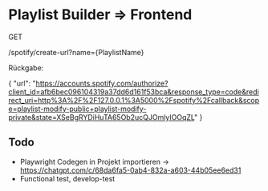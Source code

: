 # Playlist Builder => Frontend

GET

/spotify/create-url?name={PlaylistName}

Rückgabe:

{
"url": "https://accounts.spotify.com/authorize?client_id=afb6bec096104319a37dd6d161f53bca&response_type=code&redirect_uri=http%3A%2F%2F127.0.0.1%3A5000%2Fspotify%2Fcallback&scope=playlist-modify-public+playlist-modify-private&state=XSeBgRYDiHuTA65Ob2ucQJOmlyIOOqZL"
}

## Todo
- Playwright Codegen in Projekt importieren -> https://chatgpt.com/c/68da6fa5-0ab4-832a-a603-44b05ee6ed31
- Functional test, develop-test